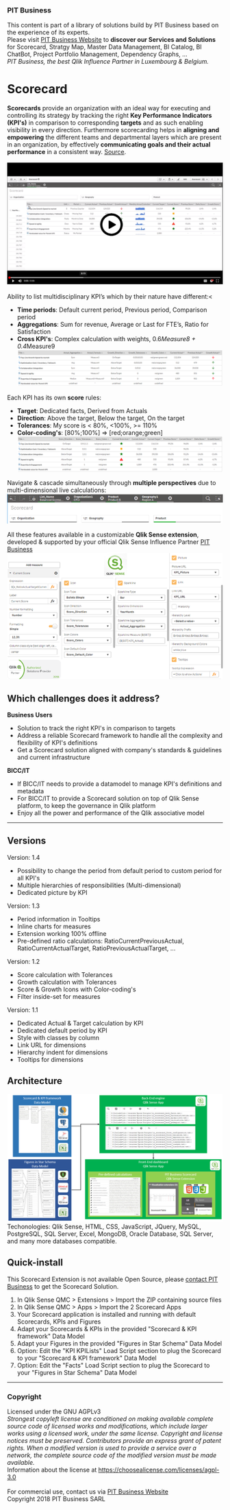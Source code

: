 ### PIT Business
This content is part of a library of solutions build by PIT Business based on the experience of its experts.<br>
Please visit [PIT Business Website](http://www.pit-business.com) to **discover our Services and Solutions** for Scorecard, Stratgy Map, Master Data Management, BI Catalog, BI ChatBot, Project Portfolio Management, Dependency Graphs, ...<br>
*PIT Business, the best Qlik Influence Partner in Luxembourg & Belgium.*<br>

# Scorecard
**Scorecards** provide an organization with an ideal way for executing and controlling its strategy by tracking the right **Key Performance Indicators (KPI's)** in comparison to corresponding **targets** and as such enabling visibility in every direction. Furthermore scorecarding helps in **aligning and empowering** the different teams and departmental layers which are present in an organization, by effectively **communicating goals and their actual performance** in a consistent way. [Source](http://www.element61.be/en/competence/strategy-management-scorecarding).<br>
<br>
[![Scorecard - PIT Business - Screencast](img/scorecard-screenshot-playvideo.png)](https://drive.google.com/file/d/1vB3rX8PORDdAptW21SpvbcuzDOZEcHMe/preview)<br>
<br>
Ability to list multidisciplinary KPI’s which by their nature have different:<
- **Time periods**: Default current period, Previous period, Comparison period
- **Aggregations**: Sum for revenue, Average or Last for FTE’s, Ratio for Satisfaction
- **Cross KPI's**: Complex calculation with weights, 0.6*Measure8 + 0.4*Measure9
![Scorecard - PIT Business - Growths](img/scorecard-screenshot-growths.png)<br>

Each KPI has its own **score** rules:
- **Target**: Dedicated facts, Derived from Actuals
- **Direction**: Above the target, Below the target, On the target
- **Tolerances**: My score is < 80%, <100%, >= 110%
- **Color-coding's**: [80%;100%] => [red;orange;green]
![Scorecard - PIT Business - Scores](img/scorecard-screenshot-scores.png)

Navigate & cascade simultaneously through **multiple perspectives** due to multi-dimensional live calculations:
![Scorecard - PIT Business - Scores](img/scorecard-screenshot-multidimensional.png)

All these features available in a customizable **Qlik Sense extension**, developed & supported by your official Qlik Sense Influence Partner [PIT Business](http://www.pit-business.com)
![Scorecard - PIT Business - Edit](img/scorecard-screenshot-edit.png)


## Which challenges does it address?

**Business Users**
- Solution to track the right KPI's in comparison to targets
- Address a reliable Scorecard framework to handle all the complexity and flexibility of KPI's definitions
- Get a Scorecard solution aligned with company's standards & guidelines and current infrastructure

**BICC/IT**
 - If BICC/IT needs to provide a datamodel to manage KPI's definitions and metadata
 - For BICC/IT to provide a Scorecard solution on top of Qlik Sense platform, to keep the governance in Qlik platform
 - Enjoy all the power and performance of the Qlik associative model

----------

## Versions

Version: 1.4
  -  Possibility to change the period from default period to custom period for all KPI's
  -  Multiple hierarchies of responsibilities (Multi-dimensional)
  -  Dedicated picture by KPI

Version: 1.3
  -  Period information in Tooltips
  -  Inline charts for measures
  -  Extension working 100% offline
  -  Pre-defined ratio calculations: RatioCurrentPreviousActual, RatioCurrentActualTarget, RatioPreviousActualTarget, ...

Version: 1.2
  -  Score calculation with Tolerances
  -  Growth calculation with Tolerances
  -  Score & Growth Icons with Color-coding's
  -  Filter inside-set for measures

Version: 1.1
  -  Dedicated Actual & Target calculation by KPI
  -  Dedicated default period by KPI
  -  Style with classes by column
  -  Link URL for dimensions
  -  Hierarchy indent for dimensions
  -  Tooltips for dimensions

## Architecture
![Scorecard - PIT Business - Architecture](img/scorecard-architecture.png)<br>
Techonologies: Qlik Sense, HTML, CSS, JavaScript, JQuery, MySQL, PostgreSQL, SQL Server, Excel, MongoDB, Oracle Database, SQL Server, and many more databases compatible.

## Quick-install
This Scorecard Extension is not available Open Source, please [contact PIT Business](http://www.pit-business.com) to get the Scorecard Solution.<br>

1. In Qlik Sense QMC > Extensions > Import the ZIP containing source files
2. In Qlik Sense QMC > Apps > Import the 2 Scorecard Apps
3. Your Scorecard application is installed and running with default Scorecards, KPIs and Figures
4. Adapt your Scorecards & KPIs in the provided "Scorecard & KPI framework" Data Model
5. Adapt your Figures in the provided "Figures in Star Schema" Data Model
6. Option: Edit the "KPI KPILists" Load Script section to plug the Scorecard to your "Scorecard & KPI framework" Data Model
7. Option: Edit the "Facts" Load Script section to plug the Scorecard to your "Figures in Star Schema" Data Model

----------

### Copyright
Licensed under the GNU AGPLv3<br>
*Strongest copyleft license are conditioned on making available complete source code of licensed works and modifications, which include larger works using a licensed work, under the same license. Copyright and license notices must be preserved. Contributors provide an express grant of patent rights. When a modified version is used to provide a service over a network, the complete source code of the modified version must be made available.*<br>
Information about the license at https://choosealicense.com/licenses/agpl-3.0<br>
<br>
For commercial use, contact us via [PIT Business Website](http://www.pit-business.com)<br>
Copyright 2018 PIT Business SARL<br>
